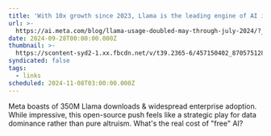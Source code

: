 ```yaml
---
title: 'With 10x growth since 2023, Llama is the leading engine of AI innovation'
url: >-
  https://ai.meta.com/blog/llama-usage-doubled-may-through-july-2024/?_fb_noscript=1
date: 2024-09-28T00:00:00.000Z
thumbnail: >-
  https://scontent-syd2-1.xx.fbcdn.net/v/t39.2365-6/457150402_870575128016623_8609219656406574252_n.png?_nc_cat=1&ccb=1-7&_nc_sid=e280be&_nc_ohc=NGZg6prJpaYQ7kNvgF4cxdm&_nc_ht=scontent-syd2-1.xx&oh=00_AYDaYQTF2iWXLHLsD4Q-2kC54HFjFUVWjmNouWNziyXrBQ&oe=66EB3A95
syndicated: false
tags:
  - links
scheduled: 2024-11-08T03:00:00.000Z
---
```


Meta boasts of 350M Llama downloads & widespread enterprise adoption. While impressive, this open-source push feels like a strategic play for data dominance rather than pure altruism. What's the real cost of "free" AI?

